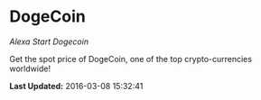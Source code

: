 # DogeCoin
*Alexa Start Dogecoin*

Get the spot price of DogeCoin, one of the top crypto-currencies worldwide!

**Last Updated:** 2016-03-08 15:32:41